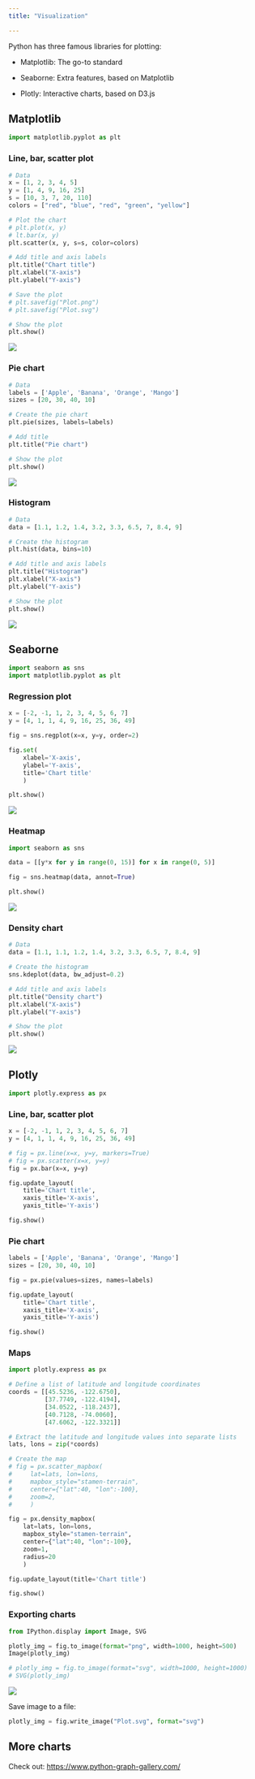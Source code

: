 ```yaml
---
title: "Visualization"

---
```



Python has three famous libraries for plotting:


-   Matplotlib: The go-to standard

-   Seaborne: Extra features, based on Matplotlib

-   Plotly: Interactive charts, based on D3.js

## Matplotlib

``` python
import matplotlib.pyplot as plt
```

### Line, bar, scatter plot

``` python
# Data
x = [1, 2, 3, 4, 5]
y = [1, 4, 9, 16, 25]
s = [10, 3, 7, 20, 110]
colors = ["red", "blue", "red", "green", "yellow"]

# Plot the chart
# plt.plot(x, y)
# lt.bar(x, y)
plt.scatter(x, y, s=s, color=colors)

# Add title and axis labels
plt.title("Chart title")
plt.xlabel("X-axis")
plt.ylabel("Y-axis")

# Save the plot
# plt.savefig("Plot.png")
# plt.savefig("Plot.svg")

# Show the plot
plt.show()
```

![](visualization/f81aff71867d37b735b66677453e65d643fec24d.png)


### Pie chart

``` python
# Data
labels = ['Apple', 'Banana', 'Orange', 'Mango']
sizes = [20, 30, 40, 10]

# Create the pie chart
plt.pie(sizes, labels=labels)

# Add title
plt.title("Pie chart")

# Show the plot
plt.show()
```

![](visualization/944a4216e7cac255df236450f0161ac171a115fe.png)


### Histogram

``` python
# Data
data = [1.1, 1.2, 1.4, 3.2, 3.3, 6.5, 7, 8.4, 9]

# Create the histogram
plt.hist(data, bins=10)

# Add title and axis labels
plt.title("Histogram")
plt.xlabel("X-axis")
plt.ylabel("Y-axis")

# Show the plot
plt.show()
```

![](visualization/f09b68d7eb211bb5226850b7e0251effe49bdadf.png)


## Seaborne

``` python
import seaborn as sns
import matplotlib.pyplot as plt
```

### Regression plot

``` python
x = [-2, -1, 1, 2, 3, 4, 5, 6, 7]
y = [4, 1, 1, 4, 9, 16, 25, 36, 49]

fig = sns.regplot(x=x, y=y, order=2)

fig.set(
    xlabel='X-axis',
    ylabel='Y-axis',
    title='Chart title'
    )

plt.show()
```

![](visualization/31187977c04736255515e0e0bc9a04e1354ea7bd.png)


### Heatmap

``` python
import seaborn as sns

data = [[y*x for y in range(0, 15)] for x in range(0, 5)]

fig = sns.heatmap(data, annot=True)

plt.show()
```

![](visualization/374f86c845599bbea383288026ef43c8bf28506a.png)


### Density chart

``` python
# Data
data = [1.1, 1.1, 1.2, 1.4, 3.2, 3.3, 6.5, 7, 8.4, 9]

# Create the histogram
sns.kdeplot(data, bw_adjust=0.2)

# Add title and axis labels
plt.title("Density chart")
plt.xlabel("X-axis")
plt.ylabel("Y-axis")

# Show the plot
plt.show()
```

![](visualization/ef53c673d4feb8e4ccac13b04d6ea93d4fdd8579.png)


## Plotly

``` python
import plotly.express as px
```

### Line, bar, scatter plot

``` python
x = [-2, -1, 1, 2, 3, 4, 5, 6, 7]
y = [4, 1, 1, 4, 9, 16, 25, 36, 49]

# fig = px.line(x=x, y=y, markers=True)
# fig = px.scatter(x=x, y=y)
fig = px.bar(x=x, y=y)

fig.update_layout(
    title='Chart title',
    xaxis_title='X-axis',
    yaxis_title='Y-axis')

fig.show()
```

### Pie chart

``` python
labels = ['Apple', 'Banana', 'Orange', 'Mango']
sizes = [20, 30, 40, 10]

fig = px.pie(values=sizes, names=labels)

fig.update_layout(
    title='Chart title',
    xaxis_title='X-axis',
    yaxis_title='Y-axis')

fig.show()
```

### Maps

``` python
import plotly.express as px

# Define a list of latitude and longitude coordinates
coords = [[45.5236, -122.6750],
          [37.7749, -122.4194],
          [34.0522, -118.2437],
          [40.7128, -74.0060],
          [47.6062, -122.3321]]

# Extract the latitude and longitude values into separate lists
lats, lons = zip(*coords)

# Create the map
# fig = px.scatter_mapbox(
#     lat=lats, lon=lons,
#     mapbox_style="stamen-terrain",
#     center={"lat":40, "lon":-100},
#     zoom=2,
#     )

fig = px.density_mapbox(
    lat=lats, lon=lons,
    mapbox_style="stamen-terrain",
    center={"lat":40, "lon":-100},
    zoom=1,
    radius=20
    )

fig.update_layout(title='Chart title')

fig.show()
```

### Exporting charts

``` python
from IPython.display import Image, SVG

plotly_img = fig.to_image(format="png", width=1000, height=500)
Image(plotly_img)

# plotly_img = fig.to_image(format="svg", width=1000, height=1000)
# SVG(plotly_img)
```

![](visualization/6ad57b531f2e9166a4f227e3c022d61951ee3d8c.png)

Save image to a file:


``` python
plotly_img = fig.write_image("Plot.svg", format="svg")
```

## More charts

Check out: <https://www.python-graph-gallery.com/>
